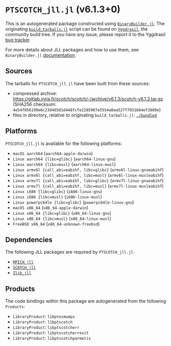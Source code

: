 # `PTSCOTCH_jll.jl` (v6.1.3+0)

This is an autogenerated package constructed using [`BinaryBuilder.jl`](https://github.com/JuliaPackaging/BinaryBuilder.jl). The originating [`build_tarballs.jl`](https://github.com/JuliaPackaging/Yggdrasil/blob/a46fb4c8fbfa0be592a4775956797ddc1c4e7650/P/PTSCOTCH/build_tarballs.jl) script can be found on [`Yggdrasil`](https://github.com/JuliaPackaging/Yggdrasil/), the community build tree.  If you have any issue, please report it to the Yggdrasil [bug tracker](https://github.com/JuliaPackaging/Yggdrasil/issues).

For more details about JLL packages and how to use them, see `BinaryBuilder.jl` [documentation](https://juliapackaging.github.io/BinaryBuilder.jl/dev/jll/).

## Sources

The tarballs for `PTSCOTCH_jll.jl` have been built from these sources:

* compressed archive: https://gitlab.inria.fr/scotch/scotch/-/archive/v6.1.3/scotch-v6.1.3.tar.gz (SHA256 checksum: `4e54f056199e6c23d46581d448fcfe2285987e5554a0aa527f7931684ef2809e`)
* files in directory, relative to originating `build_tarballs.jl`: [`./bundled`](https://github.com/JuliaPackaging/Yggdrasil/tree/a46fb4c8fbfa0be592a4775956797ddc1c4e7650/P/PTSCOTCH/bundled)

## Platforms

`PTSCOTCH_jll.jl` is available for the following platforms:

* `macOS aarch64` (`aarch64-apple-darwin`)
* `Linux aarch64 {libc=glibc}` (`aarch64-linux-gnu`)
* `Linux aarch64 {libc=musl}` (`aarch64-linux-musl`)
* `Linux armv6l {call_abi=eabihf, libc=glibc}` (`armv6l-linux-gnueabihf`)
* `Linux armv6l {call_abi=eabihf, libc=musl}` (`armv6l-linux-musleabihf`)
* `Linux armv7l {call_abi=eabihf, libc=glibc}` (`armv7l-linux-gnueabihf`)
* `Linux armv7l {call_abi=eabihf, libc=musl}` (`armv7l-linux-musleabihf`)
* `Linux i686 {libc=glibc}` (`i686-linux-gnu`)
* `Linux i686 {libc=musl}` (`i686-linux-musl`)
* `Linux powerpc64le {libc=glibc}` (`powerpc64le-linux-gnu`)
* `macOS x86_64` (`x86_64-apple-darwin`)
* `Linux x86_64 {libc=glibc}` (`x86_64-linux-gnu`)
* `Linux x86_64 {libc=musl}` (`x86_64-linux-musl`)
* `FreeBSD x86_64` (`x86_64-unknown-freebsd`)

## Dependencies

The following JLL packages are required by `PTSCOTCH_jll.jl`:

* [`MPICH_jll`](https://github.com/JuliaBinaryWrappers/MPICH_jll.jl)
* [`SCOTCH_jll`](https://github.com/JuliaBinaryWrappers/SCOTCH_jll.jl)
* [`Zlib_jll`](https://github.com/JuliaBinaryWrappers/Zlib_jll.jl)

## Products

The code bindings within this package are autogenerated from the following `Products`:

* `LibraryProduct`: `libptesmumps`
* `LibraryProduct`: `libptscotch`
* `LibraryProduct`: `libptscotcherr`
* `LibraryProduct`: `libptscotcherrexit`
* `LibraryProduct`: `libptscotchparmetis`
